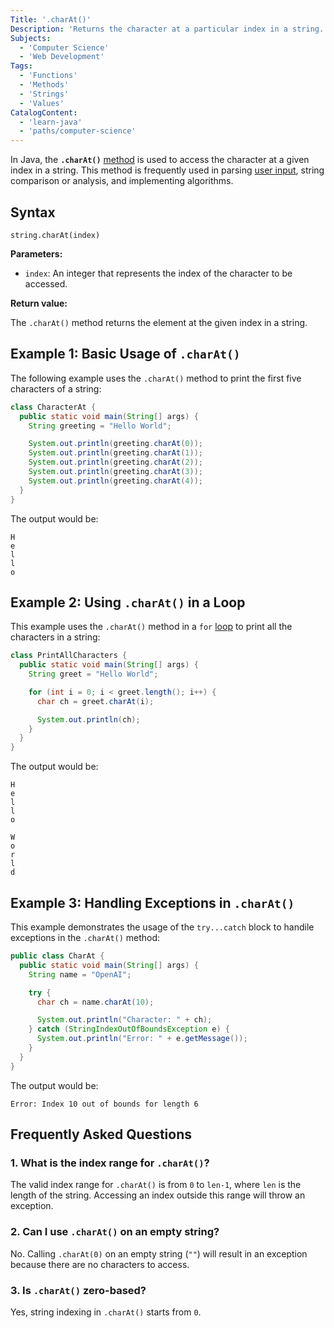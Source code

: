 ```yaml
---
Title: '.charAt()'
Description: 'Returns the character at a particular index in a string.'
Subjects:
  - 'Computer Science'
  - 'Web Development'
Tags:
  - 'Functions'
  - 'Methods'
  - 'Strings'
  - 'Values'
CatalogContent:
  - 'learn-java'
  - 'paths/computer-science'
---
```


In Java, the **`.charAt()`** [method](https://www.codecademy.com/resources/docs/java/methods) is used to access the character at a given index in a string. This method is frequently used in parsing [user input](https://www.codecademy.com/resources/docs/java/user-input), string comparison or analysis, and implementing algorithms.

## Syntax

```pseudo
string.charAt(index)
```

**Parameters:**

- `index`: An integer that represents the index of the character to be accessed.

**Return value:**

The `.charAt()` method returns the element at the given index in a string.

## Example 1: Basic Usage of `.charAt()`

The following example uses the `.charAt()` method to print the first five characters of a string:

```java
class CharacterAt {
  public static void main(String[] args) {
    String greeting = "Hello World";

    System.out.println(greeting.charAt(0));
    System.out.println(greeting.charAt(1));
    System.out.println(greeting.charAt(2));
    System.out.println(greeting.charAt(3));
    System.out.println(greeting.charAt(4));
  }
}
```

The output would be:

```shell
H
e
l
l
o
```

## Example 2: Using `.charAt()` in a Loop

This example uses the `.charAt()` method in a `for` [loop](https://www.codecademy.com/resources/docs/java/loops) to print all the characters in a string:

```java
class PrintAllCharacters {
  public static void main(String[] args) {
    String greet = "Hello World";

    for (int i = 0; i < greet.length(); i++) {
      char ch = greet.charAt(i);

      System.out.println(ch);
    }
  }
}
```

The output would be:

```shell
H
e
l
l
o

W
o
r
l
d
```

## Example 3: Handling Exceptions in `.charAt()`

This example demonstrates the usage of the `try...catch` block to handile exceptions in the `.charAt()` method:

```java
public class CharAt {
  public static void main(String[] args) {
    String name = "OpenAI";

    try {
      char ch = name.charAt(10);

      System.out.println("Character: " + ch);
    } catch (StringIndexOutOfBoundsException e) {
      System.out.println("Error: " + e.getMessage());
    }
  }
}
```

The output would be:

```shell
Error: Index 10 out of bounds for length 6
```

## Frequently Asked Questions

### 1. What is the index range for `.charAt()`?

The valid index range for `.charAt()` is from `0` to `len-1`, where `len` is the length of the string. Accessing an index outside this range will throw an exception.

### 2. Can I use `.charAt()` on an empty string?

No. Calling `.charAt(0)` on an empty string (`""`) will result in an exception because there are no characters to access.

### 3. Is `.charAt()` zero-based?

Yes, string indexing in `.charAt()` starts from `0`.
